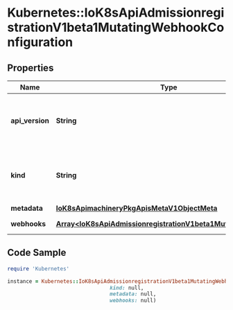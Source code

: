 # Kubernetes::IoK8sApiAdmissionregistrationV1beta1MutatingWebhookConfiguration

## Properties

Name | Type | Description | Notes
------------ | ------------- | ------------- | -------------
**api_version** | **String** | APIVersion defines the versioned schema of this representation of an object. Servers should convert recognized schemas to the latest internal value, and may reject unrecognized values. More info: https://git.k8s.io/community/contributors/devel/sig-architecture/api-conventions.md#resources | [optional] 
**kind** | **String** | Kind is a string value representing the REST resource this object represents. Servers may infer this from the endpoint the client submits requests to. Cannot be updated. In CamelCase. More info: https://git.k8s.io/community/contributors/devel/sig-architecture/api-conventions.md#types-kinds | [optional] 
**metadata** | [**IoK8sApimachineryPkgApisMetaV1ObjectMeta**](IoK8sApimachineryPkgApisMetaV1ObjectMeta.md) |  | [optional] 
**webhooks** | [**Array&lt;IoK8sApiAdmissionregistrationV1beta1MutatingWebhook&gt;**](IoK8sApiAdmissionregistrationV1beta1MutatingWebhook.md) | Webhooks is a list of webhooks and the affected resources and operations. | [optional] 

## Code Sample

```ruby
require 'Kubernetes'

instance = Kubernetes::IoK8sApiAdmissionregistrationV1beta1MutatingWebhookConfiguration.new(api_version: null,
                                 kind: null,
                                 metadata: null,
                                 webhooks: null)
```


